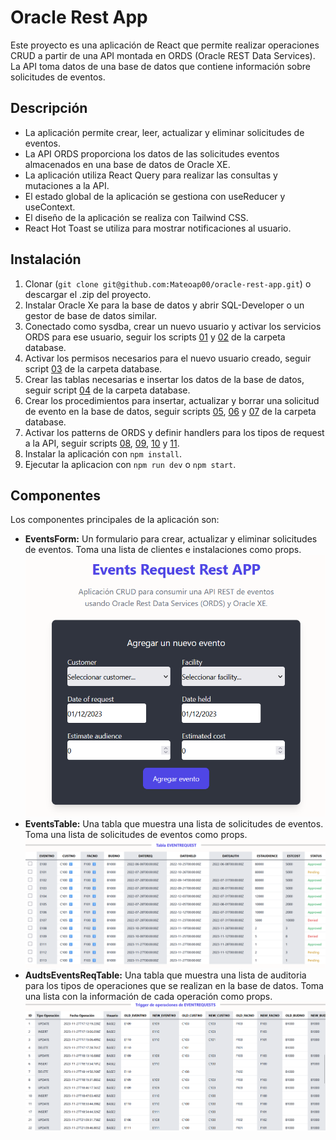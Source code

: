 # Oracle Rest App

Este proyecto es una aplicación de React que permite realizar operaciones CRUD a partir de una API montada en ORDS (Oracle REST Data Services). La API toma datos de una base de datos que contiene información sobre solicitudes de eventos.

## Descripción

-   La aplicación permite crear, leer, actualizar y eliminar solicitudes de eventos.
-   La API ORDS proporciona los datos de las solicitudes eventos almacenados en una base de datos de Oracle XE.
-   La aplicación utiliza React Query para realizar las consultas y mutaciones a la API.
-   El estado global de la aplicación se gestiona con useReducer y useContext.
-   El diseño de la aplicación se realiza con Tailwind CSS.
-   React Hot Toast se utiliza para mostrar notificaciones al usuario.

## Instalación

1. Clonar (`git clone git@github.com:Mateoap00/oracle-rest-app.git`) o descargar el .zip del proyecto.
2. Instalar Oracle Xe para la base de datos y abrir SQL-Developer o un gestor de base de datos similar.
3. Conectado como sysdba, crear un nuevo usuario y activar los servicios ORDS para ese usuario, seguir los scripts [01](./src/utils/database/01-create-user.sql) y [02](./src/utils/database/02-habilitar-ords.sql) de la carpeta database.
4. Activar los permisos necesarios para el nuevo usuario creado, seguir script [03](./src/utils/database/03-permisos.sql) de la carpeta database.
5. Crear las tablas necesarias e insertar los datos de la base de datos, seguir script [04](./src/utils/database/04-create-insert-tables-trigger-views.sql) de la carpeta database.
6. Crear los procedimientos para insertar, actualizar y borrar una solicitud de evento en la base de datos, seguir scripts [05](./src/utils/database/05-procedimiento-create.sql), [06](./src/utils/database/06-procedimiento-update.sql) y [07](./src/utils/database/07-procedimiento-delete.sql) de la carpeta database.
7. Activar los patterns de ORDS y definir handlers para los tipos de request a la API, seguir scripts [08](./src/utils/database/08-ords-eventrequest.sql), [09](./src/utils/database/09-ords-customer.sql), [10](./src/utils/database/10-ords-facility.sql) y [11](./src/utils/database/11-ords-audtEventReq.sql).
8. Instalar la aplicación con `npm install`.
9. Ejecutar la aplicacion con `npm run dev` o `npm start`.

## Componentes

Los componentes principales de la aplicación son:

-   **EventsForm:** Un formulario para crear, actualizar y eliminar solicitudes de eventos. Toma una lista de clientes e instalaciones como props. ![EventsForm](./public/EventsForm.png)
-   **EventsTable:** Una tabla que muestra una lista de solicitudes de eventos. Toma una lista de solicitudes de eventos como props. ![EventsTable](./public/EventsTable.png)
-   **AudtsEventsReqTable:** Una tabla que muestra una lista de auditoria para los tipos de operaciones que se realizan en la base de datos. Toma una lista con la información de cada operación como props. ![AudtsEventsReqTable](./public/AudtsEventsTale.png)
